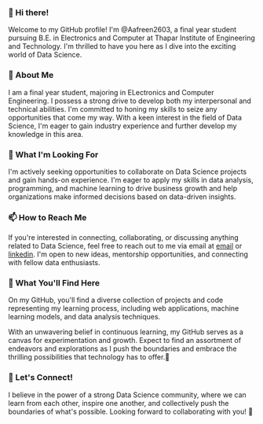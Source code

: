 <!---
Aafreen2603/Aafreen2603 is a ✨ special ✨ repository because its `README.md` (this file) appears on your GitHub profile.
You can click the Preview link to take a look at your changes.
--->

### 👋 Hi there! 
Welcome to my GitHub profile! I'm @Aafreen2603, a final year student pursuing B.E. in Electronics and Computer at Thapar Institute of Engineering and Technology. I'm thrilled to have you here as I dive into the exciting world of Data Science.

### 🌙 About Me
I am a final year student, majoring in ELectronics and Computer Engineering. I possess a strong drive to develop both my interpersonal and technical abilities. I'm committed to honing my skills to seize any opportunities that come my way. With a keen interest in the field of Data Science, I'm eager to gain industry experience and further develop my knowledge in this area.

### 🎯 What I'm Looking For
I'm actively seeking opportunities to collaborate on Data Science projects and gain hands-on experience. I'm eager to apply my skills in data analysis, programming, and machine learning to drive business growth and help organizations make informed decisions based on data-driven insights.

### 📫 How to Reach Me
If you're interested in connecting, collaborating, or discussing anything related to Data Science, feel free to reach out to me via email at [email](aafreensingh26@gmail.com) or [linkedin](https://www.linkedin.com/in/aafreen-singh/). I'm open to new ideas, mentorship opportunities, and connecting with fellow data enthusiasts.

### 🌟 What You'll Find Here
On my GitHub, you'll find a diverse collection of projects and code representing my learning process, including web applications, machine learning models, and data analysis techniques.

With an unwavering belief in continuous learning, my GitHub serves as a canvas for experimentation and growth. Expect to find an assortment of endeavors and explorations as I push the boundaries and embrace the thrilling possibilities that technology has to offer.💫

### 🚀 Let's Connect!
I believe in the power of a strong Data Science community, where we can learn from each other, inspire one another, and collectively push the boundaries of what's possible. 
Looking forward to collaborating with you! 🌟






